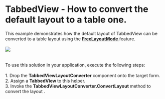 # TabbedView - How to convert the default layout to a table one.


<p>This example demonstrates how the default layout of TabbedView can be converted to a table layout using the <a href="https://documentation.devexpress.com/#WindowsForms/CustomDocument11355"><strong>FreeLayoutMode</strong> </a>feature.<br><br><img src="https://raw.githubusercontent.com/DevExpress-Examples/tabbedview-how-to-convert-the-default-layout-to-a-table-one-t323423/15.2.4+/media/93817c17-abfe-11e5-80bf-00155d62480c.png"><br><br><br>To use this solution in your application, execute the following steps:<br><br>1. Drop the <strong>TabbedViewLayoutConverter </strong>component onto the target form.<br>2. Assign a <strong>TabbedView </strong>to this helper.<br>3. Invoke the <strong>TabbedViewLayoutConverter.ConvertLayout </strong>method to convert the layout . </p>

<br/>


